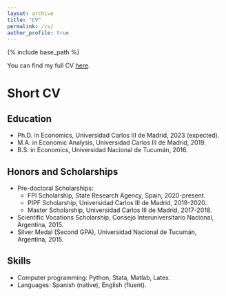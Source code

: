 ```yaml
---
layout: archive
title: "CV"
permalink: /cv/
author_profile: true
---
```


{% include base_path %}

You can find my full CV [here](https://martinez-aa.github.io/files/CV_AAM.pdf). 





# Short CV 

## Education
* Ph.D. in Economics, Universidad Carlos III de Madrid, 2023 (expected).
* M.A. in Economic Analysis, Universidad Carlos III de Madrid, 2019.
* B.S. in Economics, Universidad Nacional de Tucumán, 2016.
  
## Honors and Scholarships
* Pre-doctoral Scholarships:
    * FPI Scholarship, State Research Agency, Spain, 2020-present.
    * PIPF Scholarship, Universidad Carlos III de Madrid, 2019-2020. 
    * Master Scholarship, Universidad Carlos III de Madrid, 2017-2018. 
* Scientific Vocations Scholarship, Consejo Interuniversitario Nacional, Argentina, 2015.
* Silver Medal (Second GPA), Universidad Nacional de Tucumán, Argentina, 2015.

## Skills
* Computer programming: Python, Stata, Matlab, Latex.
* Languages: Spanish (native), English (fluent). 

